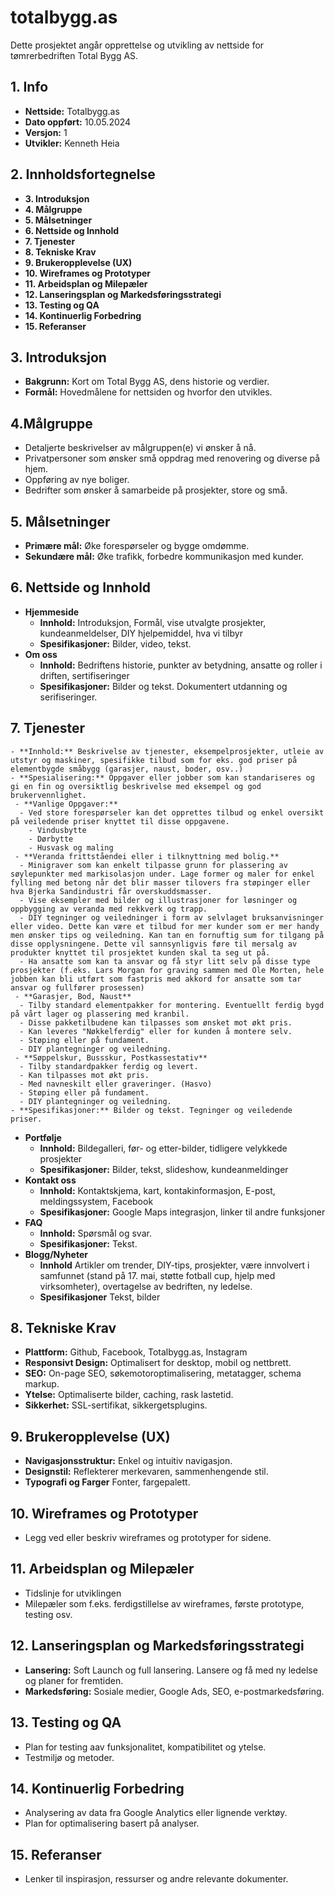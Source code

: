 # totalbygg.as
Dette prosjektet angår opprettelse og utvikling av nettside for tømrerbedriften Total Bygg AS. 

## 1. Info
- **Nettside:** Totalbygg.as
- **Dato oppført:** 10.05.2024
- **Versjon:** 1
- **Utvikler:** Kenneth Heia

## 2. Innholdsfortegnelse
 - **3. Introduksjon**
 - **4. Målgruppe**
 - **5. Målsetninger**
 - **6. Nettside og Innhold**
 - **7. Tjenester**
 - **8. Tekniske Krav**
 - **9. Brukeropplevelse (UX)**
 - **10. Wireframes og Prototyper**
 - **11. Arbeidsplan og Milepæler**
 - **12. Lanseringsplan og Markedsføringsstrategi**
 - **13. Testing og QA**
 - **14. Kontinuerlig Forbedring**
 - **15. Referanser**
## 3. Introduksjon
  - **Bakgrunn:** Kort om Total Bygg AS, dens historie og verdier.
  - **Formål:** Hovedmålene for nettsiden og hvorfor den utvikles.
## 4.Målgruppe
  - Detaljerte beskrivelser av målgruppen(e) vi ønsker å nå.
  - Privatpersoner som ønsker små oppdrag med renovering og diverse på hjem.
  - Oppføring av nye boliger.
  - Bedrifter som ønsker å samarbeide på prosjekter, store og små.
## 5. Målsetninger
  - **Primære mål:** Øke forespørseler og bygge omdømme.
  - **Sekundære mål:** Øke trafikk, forbedre kommunikasjon med kunder.
## 6. Nettside og Innhold
  - **Hjemmeside**
    - **Innhold:** Introduksjon, Formål, vise utvalgte prosjekter, kundeanmeldelser, DIY hjelpemiddel, hva vi tilbyr
    - **Spesifikasjoner:** Bilder, video, tekst.
  - **Om oss**
    - **Innhold:** Bedriftens historie, punkter av betydning, ansatte og roller i driften, sertifiseringer
    - **Spesifikasjoner:** Bilder og tekst. Dokumentert utdanning og serifiseringer.
## 7. **Tjenester**
    - **Innhold:** Beskrivelse av tjenester, eksempelprosjekter, utleie av utstyr og maskiner, spesifikke tilbud som for eks. god priser på elementbygde småbygg (garasjer, naust, boder, osv..)
    - **Spesialisering:** Oppgaver eller jobber som kan standariseres og gi en fin og oversiktlig beskrivelse med eksempel og god brukervennlighet.
     - **Vanlige Oppgaver:**
      - Ved store forespørseler kan det opprettes tilbud og enkel oversikt på veiledende priser knyttet til disse oppgavene.
        - Vindusbytte
        - Dørbytte
        - Husvask og maling
     - **Veranda frittståendei eller i tilknyttning med bolig.**
      - Minigraver som kan enkelt tilpasse grunn for plassering av søylepunkter med markisolasjon under. Lage former og maler for enkel fylling med betong når det blir masser tilovers fra støpinger eller hva Bjerka Sandindustri får overskuddsmasser.
      - Vise eksempler med bilder og illustrasjoner for løsninger og oppbygging av veranda med rekkverk og trapp.
      - DIY tegninger og veiledninger i form av selvlaget bruksanvisninger eller video. Dette kan være et tilbud for mer kunder som er mer handy men ønsker tips og veiledning. Kan tan en fornuftig sum for tilgang på disse opplysningene. Dette vil sannsynligvis føre til mersalg av produkter knyttet til prosjektet kunden skal ta seg ut på.
      - Ha ansatte som kan ta ansvar og få styr litt selv på disse type prosjekter (f.eks. Lars Morgan for graving sammen med Ole Morten, hele jobben kan bli utført som fastpris med akkord for ansatte som tar ansvar og fullfører prosessen)
     - **Garasjer, Bod, Naust**
      - Tilby standard elementpakker for montering. Eventuellt ferdig bygd på vårt lager og plassering med kranbil.
      - Disse pakketilbudene kan tilpasses som ønsket mot økt pris.
      - Kan leveres "Nøkkelferdig" eller for kunden å montere selv.
      - Støping eller på fundament.
      - DIY plantegninger og veiledning.
     - **Søppelskur, Bussskur, Postkassestativ**
      - Tilby standardpakker ferdig og levert.
      - Kan tilpasses mot økt pris.
      - Med navneskilt eller graveringer. (Hasvo)
      - Støping eller på fundament.
      - DIY plantegninger og veiledning.
    - **Spesifikasjoner:** Bilder og tekst. Tegninger og veiledende priser.
  - **Portfølje**
    - **Innhold:** Bildegalleri, før- og etter-bilder, tidligere velykkede prosjekter
    - **Spesifikasjoner:** Bilder, tekst, slideshow, kundeanmeldinger
  - **Kontakt oss**
    - **Innhold:** Kontaktskjema, kart, kontakinformasjon, E-post, meldingssystem, Facebook
    - **Spesifikasjoner:** Google Maps integrasjon, linker til andre funksjoner
  - **FAQ**
    - **Innhold:** Spørsmål og svar.
    - **Spesifikasjoner:** Tekst.
  - **Blogg/Nyheter**
    - **Innhold** Artikler om trender, DIY-tips, prosjekter, være innvolvert i samfunnet (stand på 17. mai, støtte fotball cup, hjelp med virksomheter), overtagelse av bedriften, ny ledelse.
    - **Spesifikasjoner** Tekst, bilder
## 8. Tekniske Krav
  - **Plattform:** Github, Facebook, Totalbygg.as, Instagram
  - **Responsivt Design:** Optimalisert for desktop, mobil og nettbrett.
  - **SEO:** On-page SEO, søkemotoroptimalisering, metatagger, schema markup.
  - **Ytelse:** Optimaliserte bilder, caching, rask lastetid.
  - **Sikkerhet:** SSL-sertifikat, sikkergetsplugins.
## 9. Brukeropplevelse (UX)
  - **Navigasjonsstruktur:** Enkel og intuitiv navigasjon.
  - **Designstil:** Reflekterer merkevaren, sammenhengende stil.
  - **Typografi og Farger** Fonter, fargepalett.
## 10. Wireframes og Prototyper
  - Legg ved eller beskriv wireframes og prototyper for sidene.
## 11. Arbeidsplan og Milepæler
  - Tidslinje for utviklingen
  - Milepæler som f.eks. ferdigstillelse av wireframes, første prototype, testing osv.
## 12. Lanseringsplan og Markedsføringsstrategi
  - **Lansering:** Soft Launch og full lansering. Lansere og få med ny ledelse og planer for fremtiden.
  - **Markedsføring:** Sosiale medier, Google Ads, SEO, e-postmarkedsføring.
## 13. Testing og QA
  - Plan for testing aav funksjonalitet, kompatibilitet og ytelse.
  - Testmiljø og metoder.
## 14. Kontinuerlig Forbedring
  - Analysering av data fra Google Analytics eller lignende verktøy.
  - Plan for optimalisering basert på analyser.
## 15. Referanser
  - Lenker til inspirasjon, ressurser og andre relevante dokumenter.
